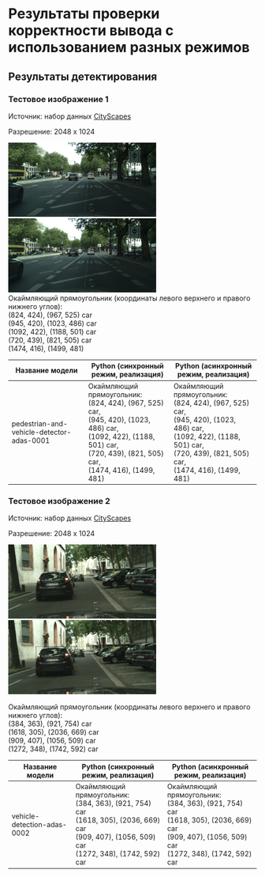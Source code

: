# Результаты проверки корректности вывода с использованием разных режимов

## Результаты детектирования

### Тестовое изображение 1

Источник: набор данных [CityScapes][cityscapes] 

Разрешение: 2048 x 1024

<div style='float: center'>
<img width="300" height="150" src="images\berlin_000000_000019_leftImg8bit.png">
<img width="300" height="150" src="detection\pedestrian-and-vehicle-detector-adas-0001.png">
</div>
Окаймляющий прямоугольник (координаты левого верхнего и правого нижнего углов):<br>
(824, 424), (967, 525) car<br>
(945, 420), (1023, 486) car<br>
(1092, 422), (1188, 501) car<br>
(720, 439), (821, 505) car<br>
(1474, 416), (1499, 481) <br>

   Название модели   |  Python (синхронный режим, реализация)  |  Python (асинхронный режим, реализация)|
----------------------|-----------------------------------------|-----------------------------------------|
pedestrian-and-vehicle-detector-adas-0001 | Окаймляющий прямоугольник:<br>(824, 424), (967, 525) car,<br>(945, 420), (1023, 486) car,<br>(1092, 422), (1188, 501) car,<br>(720, 439), (821, 505) car,<br>(1474, 416), (1499, 481)  | Окаймляющий прямоугольник:<br>(824, 424), (967, 525) car,<br>(945, 420), (1023, 486) car,<br>(1092, 422), (1188, 501) car,<br>(720, 439), (821, 505) car,<br>(1474, 416), (1499, 481) |

### Тестовое изображение 2

Источник: набор данных [CityScapes][cityscapes] 

Разрешение: 2048 x 1024

<div style='float: center'>
<img width="300" height="150" src="images\vehicle-detection-adas-0002.png">
<img width="300" height="150" src="detection\vehicle-detection-adas-0002.png">
</div>

Окаймляющий прямоугольник (координаты левого верхнего и правого нижнего углов):<br>
(384, 363), (921, 754) car<br>
(1618, 305), (2036, 669) car<br>
(909, 407), (1056, 509) car<br>
(1272, 348), (1742, 592) car<br>

   Название модели   |  Python (синхронный режим, реализация)  |  Python (асинхронный режим, реализация)|
----------------------|-----------------------------------------|-----------------------------------------|
vehicle-detection-adas-0002 | Окаймляющий прямоугольник:<br>(384, 363), (921, 754) car<br>(1618, 305), (2036, 669) car<br>(909, 407), (1056, 509) car<br>(1272, 348), (1742, 592) car<br> | Окаймляющий прямоугольник:<br>(384, 363), (921, 754) car<br>(1618, 305), (2036, 669) car<br>(909, 407), (1056, 509) car<br>(1272, 348), (1742, 592) car<br> |


[cityscapes]: https://www.cityscapes-dataset.com